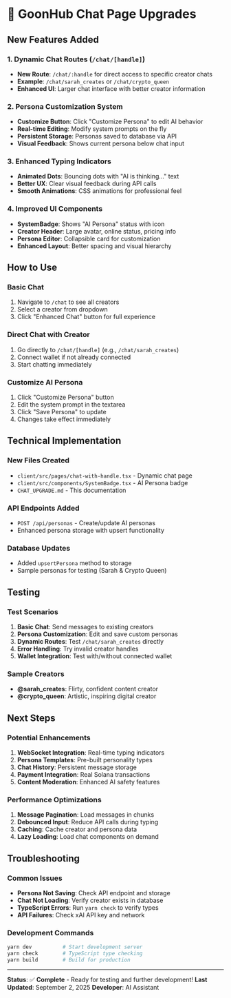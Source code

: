 # 🚀 GoonHub Chat Page Upgrades

## New Features Added

### 1. **Dynamic Chat Routes** (`/chat/[handle]`)
- **New Route**: `/chat/:handle` for direct access to specific creator chats
- **Example**: `/chat/sarah_creates` or `/chat/crypto_queen`
- **Enhanced UI**: Larger chat interface with better creator information

### 2. **Persona Customization System**
- **Customize Button**: Click "Customize Persona" to edit AI behavior
- **Real-time Editing**: Modify system prompts on the fly
- **Persistent Storage**: Personas saved to database via API
- **Visual Feedback**: Shows current persona below chat input

### 3. **Enhanced Typing Indicators**
- **Animated Dots**: Bouncing dots with "AI is thinking..." text
- **Better UX**: Clear visual feedback during API calls
- **Smooth Animations**: CSS animations for professional feel

### 4. **Improved UI Components**
- **SystemBadge**: Shows "AI Persona" status with icon
- **Creator Header**: Large avatar, online status, pricing info
- **Persona Editor**: Collapsible card for customization
- **Enhanced Layout**: Better spacing and visual hierarchy

## How to Use

### Basic Chat
1. Navigate to `/chat` to see all creators
2. Select a creator from dropdown
3. Click "Enhanced Chat" button for full experience

### Direct Chat with Creator
1. Go directly to `/chat/[handle]` (e.g., `/chat/sarah_creates`)
2. Connect wallet if not already connected
3. Start chatting immediately

### Customize AI Persona
1. Click "Customize Persona" button
2. Edit the system prompt in the textarea
3. Click "Save Persona" to update
4. Changes take effect immediately

## Technical Implementation

### New Files Created
- `client/src/pages/chat-with-handle.tsx` - Dynamic chat page
- `client/src/components/SystemBadge.tsx` - AI Persona badge
- `CHAT_UPGRADE.md` - This documentation

### API Endpoints Added
- `POST /api/personas` - Create/update AI personas
- Enhanced persona storage with upsert functionality

### Database Updates
- Added `upsertPersona` method to storage
- Sample personas for testing (Sarah & Crypto Queen)

## Testing

### Test Scenarios
1. **Basic Chat**: Send messages to existing creators
2. **Persona Customization**: Edit and save custom personas
3. **Dynamic Routes**: Test `/chat/sarah_creates` directly
4. **Error Handling**: Try invalid creator handles
5. **Wallet Integration**: Test with/without connected wallet

### Sample Creators
- **@sarah_creates**: Flirty, confident content creator
- **@crypto_queen**: Artistic, inspiring digital creator

## Next Steps

### Potential Enhancements
1. **WebSocket Integration**: Real-time typing indicators
2. **Persona Templates**: Pre-built personality types
3. **Chat History**: Persistent message storage
4. **Payment Integration**: Real Solana transactions
5. **Content Moderation**: Enhanced AI safety features

### Performance Optimizations
1. **Message Pagination**: Load messages in chunks
2. **Debounced Input**: Reduce API calls during typing
3. **Caching**: Cache creator and persona data
4. **Lazy Loading**: Load chat components on demand

## Troubleshooting

### Common Issues
- **Persona Not Saving**: Check API endpoint and storage
- **Chat Not Loading**: Verify creator exists in database
- **TypeScript Errors**: Run `yarn check` to verify types
- **API Failures**: Check xAI API key and network

### Development Commands
```bash
yarn dev          # Start development server
yarn check        # TypeScript type checking
yarn build        # Build for production
```

---

**Status**: ✅ **Complete** - Ready for testing and further development!
**Last Updated**: September 2, 2025
**Developer**: AI Assistant
